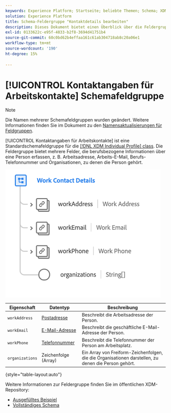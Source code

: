```yaml
---
keywords: Experience Platform; Startseite; beliebte Themen; Schema; XDM; individuelles Profil; Felder; Schemas; Schemas; Schemadesign; Mixin; Mixins; Arbeitsdetails; Profilarbeit;
solution: Experience Platform
title: Schema-Feldergruppe "Kontaktdetails bearbeiten"
description: Dieses Dokument bietet einen Überblick über die Feldergruppe "Arbeitskontaktdetails".
exl-id: 0133622c-e95f-4833-b2f8-3694d41751b4
source-git-commit: 60c0bd62b4effaa161c61ab304718ab8c20a06e1
workflow-type: tm+mt
source-wordcount: '190'
ht-degree: 15%

---
```



# [!UICONTROL Kontaktangaben für Arbeitskontakte] Schemafeldgruppe

>[!NOTE]
>
>Die Namen mehrerer Schemafeldgruppen wurden geändert. Weitere Informationen finden Sie im Dokument zu den [Namensaktualisierungen für Feldgruppen](../name-updates.md).

[!UICONTROL Kontaktangaben für Arbeitskontakte] ist eine Standardschemafeldgruppe für die [[!DNL XDM Individual Profile] class](../../classes/individual-profile.md). Die Feldergruppe bietet mehrere Felder, die berufsbezogene Informationen über eine Person erfassen, z. B. Arbeitsadresse, Arbeits-E-Mail, Berufs-Telefonnummer und Organisationen, zu denen die Person gehört.

![](../../images/field-groups/work-contact-details.png)

| Eigenschaft | Datentyp | Beschreibung |
| --- | --- | --- |
| `workAddress` | [Postadresse](../../data-types/postal-address.md) | Beschreibt die Arbeitsadresse der Person. |
| `workEmail` | [E-Mail-Adresse](../../data-types/email-address.md) | Beschreibt die geschäftliche E-Mail-Adresse der Person. |
| `workPhone` | [Telefonnummer](../../data-types/phone-number.md) | Beschreibt die Telefonnummer der Person am Arbeitsplatz. |
| `organizations` | Zeichenfolge (Array) | Ein Array von Freiform-Zeichenfolgen, die die Organisationen darstellen, zu denen die Person gehört. |

{style="table-layout:auto"}

Weitere Informationen zur Feldergruppe finden Sie im öffentlichen XDM-Repository:

* [Ausgefülltes Beispiel](https://github.com/adobe/xdm/blob/master/components/fieldgroups/profile/profile-work-details.example.1.json)
* [Vollständiges Schema](https://github.com/adobe/xdm/blob/master/components/fieldgroups/profile/profile-work-details.schema.json)
